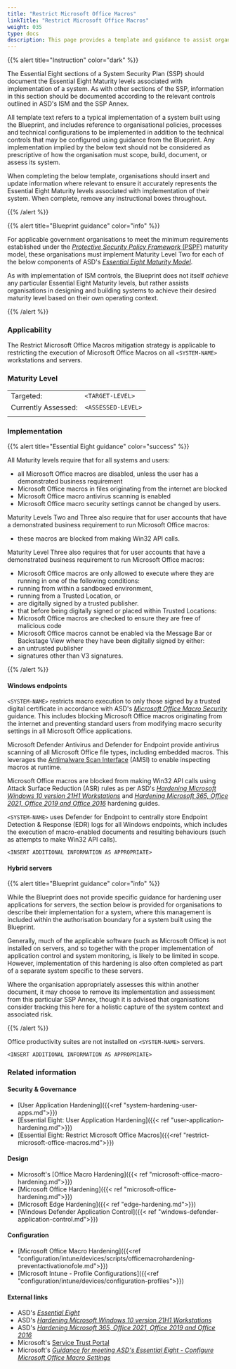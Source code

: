 ```yaml
---
title: "Restrict Microsoft Office Macros"
linkTitle: "Restrict Microsoft Office Macros"
weight: 035
type: docs
description: This page provides a template and guidance to assist organisations in documenting their approach to restricting Microsoft Office macros, as per the Essential Eight Maturity Model, associated with their system(s) built on ASD's Blueprint for Secure Cloud.
---
```


{{% alert title="Instruction" color="dark" %}}

The Essential Eight sections of a System Security Plan (SSP) should document the Essential Eight Maturity levels associated with implementation of a system. As with other sections of the SSP, information in this section should be documented according to the relevant controls outlined in ASD's ISM and the SSP Annex. 

All template text refers to a typical implementation of a system built using the Blueprint, and includes reference to organisational policies, processes and technical configurations to be implemented in addition to the technical controls that may be configured using guidance from the Blueprint. Any implementation implied by the below text should not be considered as prescriptive of how the organisation must scope, build, document, or assess its system.

When completing the below template, organisations should insert and update information where relevant to ensure it accurately represents the Essential Eight Maturity levels associated with implementation of their system. When complete, remove any instructional boxes throughout. 


{{% /alert %}}

{{% alert title="Blueprint guidance" color="info" %}}

For applicable government organisations to meet the minimum requirements established under the [*Protective Security Policy Framework* (PSPF)](https://www.protectivesecurity.gov.au/publications-library/policy-10-safeguarding-data-cyber-threats) maturity model, these organisations must implement Maturity Level Two for each of the below components of ASD's [*Essential Eight Maturity Model*](https://www.cyber.gov.au/resources-business-and-government/essential-cyber-security/essential-eight).

As with implementation of ISM controls, the Blueprint does not itself *achieve* any particular Essential Eight Maturity levels, but rather assists organisations in designing and building systems to achieve their desired maturity level based on their own operating context.

{{% /alert %}}

### Applicability

The Restrict Microsoft Office Macros mitigation strategy is applicable to restricting the execution of Microsoft Office Macros on all `<SYSTEM-NAME>` workstations and servers.

### Maturity Level

|                     |                    |
| :------------------ | ------------------ |
| Targeted:           | `<TARGET-LEVEL>`   |
| Currently Assessed: | `<ASSESSED-LEVEL>` |
|                     |                    |

### Implementation

{{% alert title="Essential Eight guidance" color="success" %}}

All Maturity levels require that for all systems and users:
* all Microsoft Office macros are disabled, unless the user has a demonstrated business requirement
* Microsoft Office macros in files originating from the internet are blocked
* Microsoft Office macro antivirus scanning is enabled
* Microsoft Office macro security settings cannot be changed by users.

Maturity Levels Two and Three also require that for user accounts that have a demonstrated business requirement to run Microsoft Office macros:
* these macros are blocked from making Win32 API calls.

Maturity Level Three also requires that for user accounts that have a demonstrated business requirement to run Microsoft Office macros:
* Microsoft Office macros are only allowed to execute where they are running in one of the following conditions:
* running from within a sandboxed environment, 
* running from a Trusted Location, or
* are digitally signed by a trusted publisher.
* that before being digitally signed or placed within Trusted Locations:
* Microsoft Office macros are checked to ensure they are free of malicious code
* Microsoft Office macros cannot be enabled via the Message Bar or Backstage View where they have been digitally signed by either:
* an untrusted publisher
* signatures other than V3 signatures.

{{% /alert %}}

#### Windows endpoints

`<SYSTEM-NAME>` restricts macro execution to only those signed by a trusted digital certificate in accordance with ASD's [*Microsoft Office Macro Security*](https://www.cyber.gov.au/resources-business-and-government/maintaining-devices-and-systems/system-hardening-and-administration/system-hardening/restricting-microsoft-office-macros) guidance. This includes blocking Microsoft Office macros originating from the internet and preventing standard users from modifying macro security settings in all Microsoft Office applications.

Microsoft Defender Antivirus and Defender for Endpoint provide antivirus scanning of all Microsoft Office file types, including embedded macros. This leverages the [Antimalware Scan Interface](https://www.microsoft.com/security/blog/2018/09/12/office-vba-amsi-parting-the-veil-on-malicious-macros/) (AMSI) to enable inspecting macros at runtime.

Microsoft Office macros are blocked from making Win32 API calls using Attack Surface Reduction (ASR) rules as per ASD's [*Hardening Microsoft Windows 10 version 21H1 Workstations*](https://www.cyber.gov.au/resources-business-and-government/maintaining-devices-and-systems/system-hardening-and-administration/system-hardening/hardening-microsoft-windows-10-version-21h1-workstations) and [*Hardening Microsoft 365, Office 2021, Office 2019 and Office 2016*](https://www.cyber.gov.au/resources-business-and-government/maintaining-devices-and-systems/system-hardening-and-administration/system-hardening/hardening-microsoft-365-office-2021-office-2019-and-office-2016) hardening guides.

`<SYSTEM-NAME>` uses Defender for Endpoint to centrally store Endpoint Detection & Response (EDR) logs for all Windows endpoints, which includes the execution of macro-enabled documents and resulting behaviours (such as attempts to make Win32 API calls).


`<INSERT ADDITIONAL INFORMATION AS APPROPRIATE>`

#### Hybrid servers

{{% alert title="Blueprint guidance" color="info" %}}

While the Blueprint does not provide specific guidance for hardening user applications for servers, the section below is provided for organisations to describe their implementation for a system, where this management is included within the authorisation boundary for a system built using the Blueprint.

Generally, much of the applicable software (such as Microsoft Office) is not installed on servers, and so together with the proper implementation of application control and system monitoring, is likely to be limited in scope. However, implementation of this hardening is also often completed as part of a separate system specific to these servers.

Where the organisation appropriately assesses this within another document, it may choose to remove its implementation and assessment from this particular SSP Annex, though it is advised that organisations consider tracking this here for a holistic capture of the system context and associated risk.

{{% /alert %}}

Office productivity suites are not installed on `<SYSTEM-NAME>` servers.

`<INSERT ADDITIONAL INFORMATION AS APPROPRIATE>`

### Related information

#### Security & Governance

* [User Application Hardening]({{<ref "system-hardening-user-apps.md">}})
* [Essential Eight: User Application Hardening]({{< ref "user-application-hardening.md">}})
* [Essential Eight: Restrict Microsoft Office Macros]({{<ref "restrict-microsoft-office-macros.md">}})

#### Design

* Microsoft's [Office Macro Hardening]({{< ref "microsoft-office-macro-hardening.md">}})
* [Microsoft Office Hardening]({{< ref "microsoft-office-hardening.md">}})
* [Microsoft Edge Hardening]({{< ref "edge-hardening.md">}})
* [Windows Defender Application Control]({{< ref "windows-defender-application-control.md">}})

#### Configuration

* [Microsoft Office Macro Hardening]({{<ref "configuration/intune/devices/scripts/officemacrohardening-preventactivationofole.md">}})
* [Microsoft Intune - Profile Configurations]({{<ref "configuration/intune/devices/configuration-profiles">}})


#### External links

* ASD's [*Essential Eight*](https://www.cyber.gov.au/resources-business-and-government/essential-cyber-security/essential-eight)
* ASD's [*Hardening Microsoft Windows 10 version 21H1 Workstations*](https://www.cyber.gov.au/resources-business-and-government/maintaining-devices-and-systems/system-hardening-and-administration/system-hardening/hardening-microsoft-windows-10-version-21h1-workstations)
* ASD's [*Hardening Microsoft 365, Office 2021, Office 2019 and Office 2016*](https://www.cyber.gov.au/resources-business-and-government/maintaining-devices-and-systems/system-hardening-and-administration/system-hardening/hardening-microsoft-365-office-2021-office-2019-and-office-2016)
* Microsoft's [Service Trust Portal](https://servicetrust.microsoft.com/)
* Microsoft's [*Guidance for meeting ASD's Essential Eight - Configure Microsoft Office Macro Settings*](https://learn.microsoft.com/compliance/essential-eight/e8-macro)